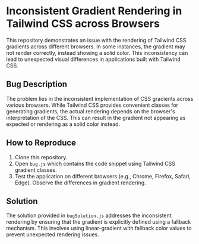 # Inconsistent Gradient Rendering in Tailwind CSS across Browsers

This repository demonstrates an issue with the rendering of Tailwind CSS gradients across different browsers.  In some instances, the gradient may not render correctly, instead showing a solid color. This inconsistency can lead to unexpected visual differences in applications built with Tailwind CSS.

## Bug Description
The problem lies in the inconsistent implementation of CSS gradients across various browsers.  While Tailwind CSS provides convenient classes for generating gradients, the actual rendering depends on the browser's interpretation of the CSS. This can result in the gradient not appearing as expected or rendering as a solid color instead.

## How to Reproduce
1. Clone this repository.
2. Open `bug.js` which contains the code snippet using Tailwind CSS gradient classes.
3. Test the application on different browsers (e.g., Chrome, Firefox, Safari, Edge).  Observe the differences in gradient rendering.

## Solution
The solution provided in `bugSolution.js` addresses the inconsistent rendering by ensuring that the gradient is explicitly defined using a fallback mechanism.  This involves using linear-gradient with fallback color values to prevent unexpected rendering issues.